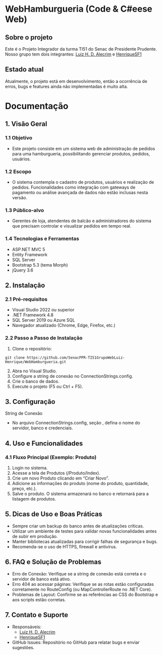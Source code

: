 # WebHamburgueria (Code & C#eese Web)
  ## Sobre o projeto
  Este é o Projeto Integrador da turma TI51 do Senac de Presidente Prudente.
  Nosso grupo tem dois integrantes: [Luiz H. D. Alecrim](https://github.com/Lu1zH3nr1qu3DA) e [HenriqueSF1](https://github.com/HenriqueSF1)
  ## Estado atual
  Atualmente, o projeto está em desenvolvimento, então a ocorrência de erros, bugs e features ainda não implementadas é muito alta.

# Documentação
## 1. Visão Geral
### 1.1 Objetivo
  - Este projeto consiste em um sistema web de administração de pedidos para uma hamburgueria, possibilitando gerenciar produtos, pedidos, usuários.
### 1.2 Escopo
  - O sistema contempla o cadastro de produtos, usuários e realização de pedidos. Funcionalidades como integração com gateways de pagamento ou análise avançada de dados não estão inclusas nesta versão.
### 1.3 Público-alvo
  -	Gerentes de loja, atendentes de balcão e administradores do sistema que precisam controlar e visualizar pedidos em tempo real.
### 1.4 Tecnologias e Ferramentas
  -	ASP.NET MVC 5
  -	Entity Framework
  -	SQL Server
  -	Bootstrap 5.3 (tema Morph)
  -	jQuery 3.6
## 2. Instalação
### 2.1 Pré-requisitos
  -	Visual Studio 2022 ou superior
  -	.NET Framework 4.8
  -	SQL Server 2019 ou Azure SQL
  -	Navegador atualizado (Chrome, Edge, Firefox, etc.)
### 2.2 Passo a Passo de Instalação
  1.	Clone o repositório:
```
git clone https://github.com/SenacPPR-TI51GrupoWebLuiz-Henrique/WebHamburgueria.git
```
  2.	Abra no Visual Studio.
  3.	Configure a string de conexão no ConnectionStrings.config.
  4.	Crie o banco de dados.
  5.	Execute o projeto (F5 ou Ctrl + F5).
## 3. Configuração
  String de Conexão
  -	No arquivo ConnectionStrings.config, seção <connectionStrings>, defina o nome do servidor, banco e credenciais.
## 4. Uso e Funcionalidades
  ### 4.1 Fluxo Principal (Exemplo: Produto)
  1.	Login no sistema.
  2.	Acesse a tela de Produtos (/Produto/Index).
  3.	Crie um novo Produto clicando em “Criar Novo”.
  4.	Adicione as informações do produto (nome do produto, quantidade, preço, etc.).
  5.	Salve o produto. O sistema armazenará no banco e retornará para a listagem de produtos.
<!--
  ### 4.2 Cadastro de Produtos
    -	Explique como acessar e utilizar a tela de produtos (criar, editar, excluir).
-->
## 5. Dicas de Uso e Boas Práticas
  -	Sempre criar um backup do banco antes de atualizações críticas.
  -	Utilizar um ambiente de testes para validar novas funcionalidades antes de subir em produção.
  -	Manter bibliotecas atualizadas para corrigir falhas de segurança e bugs.
  -	Recomenda-se o uso de HTTPS, firewall e antivírus.
## 6. FAQ e Solução de Problemas
  -	Erro de Conexão: Verifique se a string de conexão está correta e o servidor de banco está ativo.
  -	Erro 404 ao acessar páginas: Verifique se as rotas estão configuradas corretamente no RouteConfig (ou MapControllerRoute no .NET Core).
  -	Problemas de Layout: Confirme se as referências ao CSS do Bootstrap e aos scripts estão corretas.
## 7. Contato e Suporte
  -	Responsáveis: 
    -	[Luiz H. D. Alecrim](https://github.com/Lu1zH3nr1qu3DA)
    -	[HenriqueSF1](https://github.com/HenriqueSF1)
  -	GitHub Issues: Repositório no GitHub para relatar bugs e enviar sugestões.

